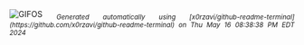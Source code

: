 <div align="justify">
<picture>
    <source media="(prefers-color-scheme: dark)" srcset="https://i.ibb.co/q0tkrfd/output-gif.gif">
    <source media="(prefers-color-scheme: light)" srcset="https://i.ibb.co/q0tkrfd/output-gif.gif">
    <img alt="GIFOS" src="https://i.ibb.co/q0tkrfd/output-gif.gif">
</picture>
<sub><i>Generated automatically using [x0rzavi/github-readme-terminal](https://github.com/x0rzavi/github-readme-terminal) on Thu May 16 08:38:38 PM EDT 2024</i></sub>
</div>

<!--  -->